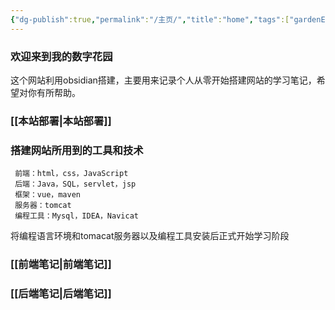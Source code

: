 ```yaml
---
{"dg-publish":true,"permalink":"/主页/","title":"home","tags":["gardenEntry"],"noteIcon":""}
---
```


### 欢迎来到我的数字花园


这个网站利用obsidian搭建，主要用来记录个人从零开始搭建网站的学习笔记，希望对你有所帮助。

### [[本站部署\|本站部署]]


### 搭建网站所用到的工具和技术

     前端：html，css，JavaScript
     后端：Java，SQL，servlet，jsp
     框架：vue，maven
     服务器：tomcat
     编程工具：Mysql，IDEA，Navicat


将编程语言环境和tomacat服务器以及编程工具安装后正式开始学习阶段

### [[前端笔记\|前端笔记]]

### [[后端笔记\|后端笔记]]
